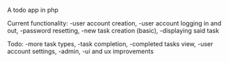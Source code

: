 A todo app in php

Current functionality:
	-user account creation,
	-user account logging in and out,
	-password resetting, 
	-new task creation (basic),
	-displaying said task

Todo:
	-more task types,
	-task completion,
	-completed tasks view,
	-user account settings,
	-admin,
	-ui and ux improvements

